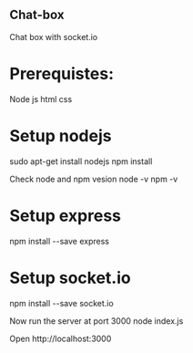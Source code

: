 ## Chat-box
Chat box with socket.io

# Prerequistes:
Node js
html
css

# Setup nodejs
sudo apt-get install nodejs
npm install

Check node and npm vesion
  node -v
  npm -v

# Setup express
npm install --save express

# Setup socket.io
npm install --save socket.io

Now run the server at port 3000
node index.js

Open http://localhost:3000
